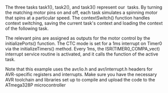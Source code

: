 The three tasks task1(), task2(), and task3() represent our  tasks. By turning the matching motor pins on and off, each task simulates a spinning motor that spins at a particular speed. The contextSwitch() function handles context switching, saving the current task's context and loading the context of the following task.

The relevant pins are assigned as outputs for the motor control by the initializePorts() function. The CTC mode is set for a 1ms interrupt on Timer0 via the initializeTimers() method. Every 1ms, the ISR(TIMER0_COMPA_vect) interrupt service routine is activated, and it calls the function of the active task.

Note that this example uses the avr/io.h and avr/interrupt.h headers for AVR-specific registers and interrupts. Make sure you have the necessary AVR toolchain and libraries set up to compile and upload the code to the ATmega328P microcontroller

